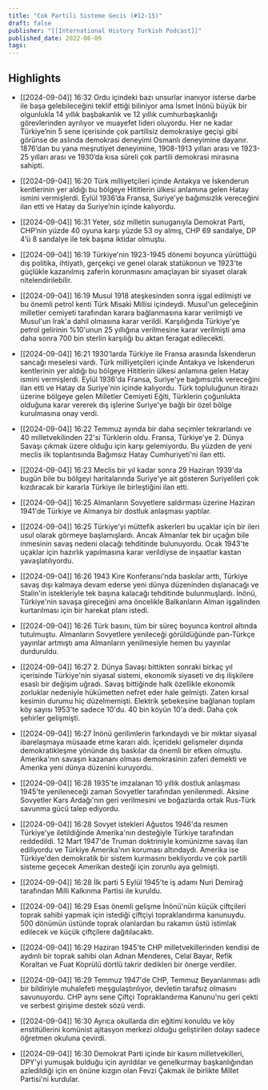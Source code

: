 ```yaml
---
title: "Cok Partili Sisteme Gecis (#12-15)"
draft: false
publisher: "[[International History Turkish Podcast]]"
published_date: 2022-06-09
tags:
---
```



## Highlights
* [[2024-09-04]] 16:32  Ordu içindeki bazı unsurlar inanıyor isterse darbe ile başa gelebileceğini teklif ettiği biliniyor ama İsmet İnönü büyük bir olgunlukla 14 yıllık başbakanlık ve 12 yıllık cumhurbaşkanlığı görevlerinden ayrılıyor ve muayefet lideri oluyordu. Her ne kadar Türkiye’nin 5 sene içerisinde çok partilisiz demokrasiye geçişi gibi görünse de aslında demokrasi deneyimi Osmanlı deneyimine dayanır. 1876’dan bu yana meşrutiyet deneyimine, 1908-1913 yılları arası ve 1923-25 yılları arası ve 1930’da kısa süreli çok partili demokrasi mirasına sahipti.

* [[2024-09-04]] 16:20  Türk milliyetçileri içinde Antakya ve İskenderun kentlerinin yer aldığı bu bölgeye Hititlerin ülkesi anlamına gelen Hatay ismini vermişlerdi. Eylül 1936’da Fransa, Suriye’ye bağımsızlık vereceğini ilan etti ve Hatay da Suriye’nin içinde kalıyordu.

* [[2024-09-04]] 16:31  Yeter, söz milletin sunuganıyla Demokrat Parti, CHP’nin yüzde 40 oyuna karşı yüzde 53 oy almış, CHP 69 sandalye, DP 4’ü 8 sandalye ile tek başına iktidar olmuştu.

* [[2024-09-04]] 16:19  Türkiye'nin 1923-1945 dönemi boyunca yürüttüğü dış politika, ihtiyatlı, gerçekçi ve genel olarak statükonun ve 1923'te güçlükle kazanılmış zaferin korunmasını amaçlayan bir siyaset olarak nitelendirilebilir.

* [[2024-09-04]] 16:19  Musul 1918 ateşkesinden sonra işgal edilmişti ve bu önemli petrol kenti Türk Misaki Millisi içindeydi. Musul'un geleceğinin milletler cemiyeti tarafından karara bağlanmasına karar verilmişti ve Musul'un Irak'a dahil olmasına karar verildi. Karşılığında Türkiye'ye petrol gelirinin %10'unun 25 yıllığına verilmesine karar verilmişti ama daha sonra 700 bin sterlin karşılığı bu aktan feragat edilecekti.

* [[2024-09-04]] 16:21  1930'larda Türkiye ile Fransa arasında İskenderun sancağı meselesi vardı. Türk milliyetçileri içinde Antakya ve İskenderun kentlerinin yer aldığı bu bölgeye Hititlerin ülkesi anlamına gelen Hatay ismini vermişlerdi. Eylül 1936'da Fransa, Suriye'ye bağımsızlık vereceğini ilan etti ve Hatay da Suriye'nin içinde kalıyordu. Türk topluluğunun itirazı üzerine bölgeye gelen Milletler Cemiyeti Eğiti, Türklerin çoğunlukta olduğuna karar vererek dış işlerine Suriye'ye bağlı bir özel bölge kurulmasına onay verdi.

* [[2024-09-04]] 16:22  Temmuz ayında bir daha seçimler tekrarlandı ve 40 milletvekilinden 22'si Türklerin oldu. Fransa, Türkiye'ye 2. Dünya Savaşı çıkmak üzere olduğu için karşı gelemiyordu. Bu yüzden de yeni meclis ilk toplantısında Bağımsız Hatay Cumhuriyeti'ni ilan etti.

* [[2024-09-04]] 16:23  Meclis bir yıl kadar sonra 29 Haziran 1939'da bugün bile bu bölgeyi haritalarında Suriye'ye ait gösteren Suriyelileri çok kızdıracak bir kararla Türkiye ile birleştiğini ilan etti.

* [[2024-09-04]] 16:25  Almanların Sovyetlere saldırması üzerine Haziran 1941'de Türkiye ve Almanya bir dostluk anlaşması yaptılar.

* [[2024-09-04]] 16:25  Türkiye'yi müttefik askerleri bu uçaklar için bir ileri usul olarak görmeye başlamışlardı. Ancak Almanlar tek bir uçağın bile inmesinin savaş nedeni olacağı tehditinde bulunuyordu. Ocak 1943'te uçaklar için hazırlık yapılmasına karar verildiyse de inşaatlar kastan yavaşlatılıyordu.

* [[2024-09-04]] 16:26  1943 Kire Konferansı'nda baskılar arttı, Türkiye savaş dışı kalmaya devam ederse yeni dünya düzeninden dışlanacağı ve Stalin'in istekleriyle tek başına kalacağı tehditinde bulunmuşlardı. İnönü, Türkiye'nin savaşa gireceğini ama öncelikle Balkanların Alman işgalinden kurtarılması için bir harekat planı istedi.

* [[2024-09-04]] 16:26  Türk basını, tüm bir süreç boyunca kontrol altında tutulmuştu. Almanların Sovyetlere yenileceği görüldüğünde pan-Türkçe yayınlar artmıştı ama Almanların yenilmesiyle hemen bu yayınlar durduruldu.

* [[2024-09-04]] 16:27  2. Dünya Savaşı bittikten sonraki birkaç yıl içerisinde Türkiye'nin siyasal sistemi, ekonomik siyaseti ve dış ilişkilere esaslı bir değişim uğradı. Savaş bittiğinde halk özellikle ekonomik zorluklar nedeniyle hükümetten nefret eder hale gelmişti. Zaten kırsal kesimin durumu hiç düzelmemişti. Elektrik şebekesine bağlanan toplam köy sayısı 1953'te sadece 10'du. 40 bin köyün 10'a dedi. Daha çok şehirler gelişmişti.

* [[2024-09-04]] 16:27  İnönü gerilimlerin farkındaydı ve bir miktar siyasal ibarelaşmaya müsaade etme kararı aldı. İçerideki gelişmeler dışında demokratikleşme yönünde dış baskılar da önemli bir etken olmuştu. Amerika'nın savaşın kazananı olması demokrasinin zaferi demekti ve Amerika yeni dünya düzenini kuruyordu.

* [[2024-09-04]] 16:28  1935'te imzalanan 10 yıllık dostluk anlaşması 1945'te yenileneceği zaman Sovyetler tarafından yenilenmedi. Aksine Sovyetler Kars Ardağı'nın geri verilmesini ve boğazlarda ortak Rus-Türk savunma gücü talep ediyordu.

* [[2024-09-04]] 16:28  Sovyet istekleri Ağustos 1946'da resmen Türkiye'ye iletildiğinde Amerika'nın desteğiyle Türkiye tarafından reddedildi. 12 Mart 1947'de Truman doktriniyle komünizme savaş ilan ediliyordu ve Türkiye Amerika'nın koruması altındaydı. Amerika ise Türkiye'den demokratik bir sistem kurmasını bekliyordu ve çok partili sisteme geçecek Amerikan desteği için zorunlu aya gelmişti.

* [[2024-09-04]] 16:28  İlk parti 5 Eylül 1945'te iş adamı Nuri Demirağ tarafından Milli Kalkınma Partisi ile kuruldu.

* [[2024-09-04]] 16:29  Esas önemli gelişme İnönü'nün küçük çiftçileri toprak sahibi yapmak için istediği çiftçiyi topraklandırma kanunuydu. 500 dönümün üstünde toprak olanlardan bu rakamın üstü istimlak edilecek ve küçük çiftçilere dağıtılacaktı.

* [[2024-09-04]] 16:29  Haziran 1945'te CHP milletvekillerinden kendisi de aydınlı bir toprak sahibi olan Adnan Menderes, Celal Bayar, Refik Koraltan ve Fuat Köprülü dörtlü takrir dedikleri bir önerge verdiler.

* [[2024-09-04]] 16:29  Temmuz 1947'de CHP, Temmuz Beyanlanması adlı bir bildiriyle muhalefeti meşgulaştırılıyor, devletin tarafsız olmasını savunuyordu. CHP aynı sene Çiftçi Topraklandırma Kanunu'nu geri çekti ve serbest girişime destek sözü verdi.

* [[2024-09-04]] 16:30  Ayrıca okullarda din eğitimi konuldu ve köy enstitüllerini komünist ajitasyon merkezi olduğu geliştirilen dolayı sadece öğretmen okuluna çevirdi.

* [[2024-09-04]] 16:30  Demokrat Parti içinde bir kasım milletvekilleri, DPY'yi yumuşak bulduğu için ayrıldılar ve genelkurmay başkanlığından azledildiği için en önüne kızgın olan Fevzi Çakmak ile birlikte Millet Partisi'ni kurdular.

